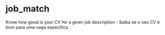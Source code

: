 # job_match
Know how good is your CV for a given job description - Saiba se o seu CV é bom para uma vaga específica
